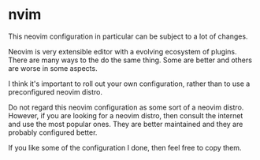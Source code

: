 # nvim

This neovim configuration in particular can be subject to a lot of changes.

Neovim is very extensible editor with a evolving ecosystem of plugins. There are many
ways to the do the same thing. Some are better and others are worse in some aspects.

I think it's important to roll out your own configuration, rather than to use a
preconfigured neovim distro.

Do not regard this neovim configuration as some sort of a neovim distro. However, if
you are looking for a neovim distro, then consult the internet and use the most popular
ones. They are better maintained and they are probably configured better.

If you like some of the configuration I done, then feel free to copy them.
